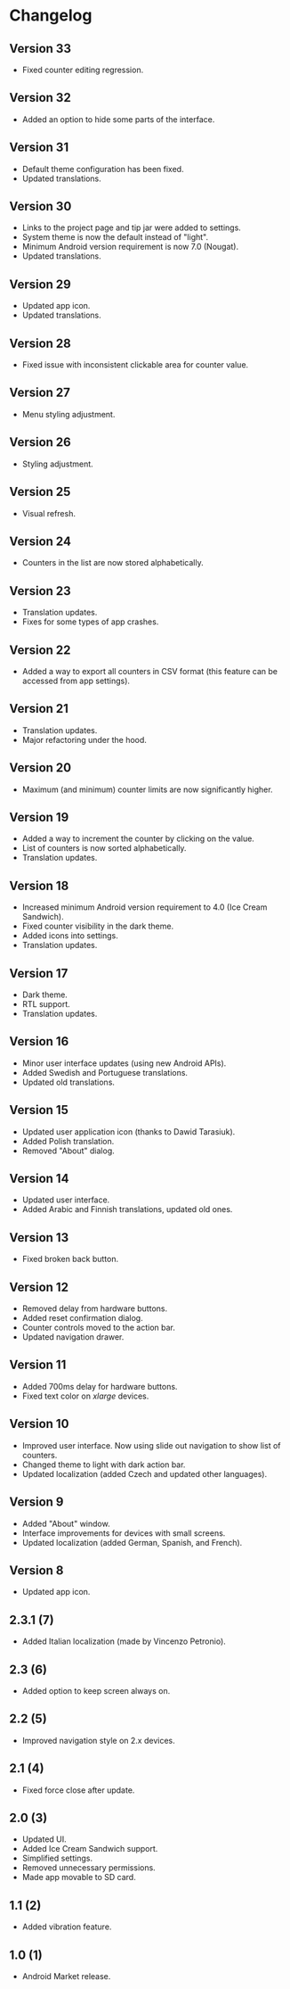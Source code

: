 # Changelog

## Version 33

* Fixed counter editing regression.

## Version 32

* Added an option to hide some parts of the interface.

## Version 31

* Default theme configuration has been fixed.
* Updated translations.

## Version 30

* Links to the project page and tip jar were added to settings.
* System theme is now the default instead of "light".
* Minimum Android version requirement is now 7.0 (Nougat).
* Updated translations.

## Version 29

* Updated app icon.
* Updated translations.

## Version 28

* Fixed issue with inconsistent clickable area for counter value.

## Version 27

* Menu styling adjustment.

## Version 26

* Styling adjustment.

## Version 25

* Visual refresh.

## Version 24

* Counters in the list are now stored alphabetically.

## Version 23

* Translation updates.
* Fixes for some types of app crashes.

## Version 22

* Added a way to export all counters in CSV format (this feature can be accessed from app settings).

## Version 21

* Translation updates.
* Major refactoring under the hood.

## Version 20

* Maximum (and minimum) counter limits are now significantly higher.

## Version 19

* Added a way to increment the counter by clicking on the value.
* List of counters is now sorted alphabetically.
* Translation updates.

## Version 18

* Increased minimum Android version requirement to 4.0 (Ice Cream Sandwich).
* Fixed counter visibility in the dark theme.
* Added icons into settings.
* Translation updates.

## Version 17

* Dark theme.
* RTL support.
* Translation updates.

## Version 16
* Minor user interface updates (using new Android APIs).
* Added Swedish and Portuguese translations.
* Updated old translations.

## Version 15
* Updated user application icon (thanks to Dawid Tarasiuk).
* Added Polish translation.
* Removed "About" dialog.

## Version 14
* Updated user interface.
* Added Arabic and Finnish translations, updated old ones.

## Version 13
* Fixed broken back button.

## Version 12
* Removed delay from hardware buttons.
* Added reset confirmation dialog.
* Counter controls moved to the action bar.
* Updated navigation drawer.

## Version 11
* Added 700ms delay for hardware buttons.
* Fixed text color on *xlarge* devices.

## Version 10
* Improved user interface. Now using slide out navigation to show list of counters.
* Changed theme to light with dark action bar.
* Updated localization (added Czech and updated other languages).

## Version 9
* Added "About" window.
* Interface improvements for devices with small screens.
* Updated localization (added German, Spanish, and French).

## Version 8
* Updated app icon.

## 2.3.1 (7)
* Added Italian localization (made by Vincenzo Petronio).

## 2.3 (6)
* Added option to keep screen always on.

## 2.2 (5)
* Improved navigation style on 2.x devices.

## 2.1 (4)
* Fixed force close after update.

## 2.0 (3)
* Updated UI.
* Added Ice Cream Sandwich support.
* Simplified settings.
* Removed unnecessary permissions.
* Made app movable to SD card.

## 1.1 (2)
* Added vibration feature.

## 1.0 (1)
* Android Market release.
